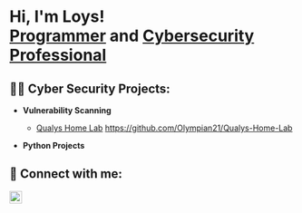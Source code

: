 <h1>Hi, I'm Loys! <br/><a href="https://github.com/Olympian21">Programmer</a> and <a href="https://www.linkedin.com/in/loys-parker-a566a6261/">Cybersecurity Professional</a></h1>

<h2>👨‍💻 Cyber Security Projects:</h2>

- <b>Vulnerability Scanning </b>
  - [Qualys Home Lab](https://github.com/joshmadakor1/Algorithms-Practice) https://github.com/Olympian21/Qualys-Home-Lab

- <b>Python Projects</b>




<h2> 🤳 Connect with me:</h2>


[<img align="left" alt="JoshMadakor | LinkedIn" width="22px" src="https://cdn.jsdelivr.net/npm/simple-icons@v3/icons/linkedin.svg" />][linkedin]



[linkedin]: https://linkedin.com/in/loys-parker-a566a6261/

<!--
**joshmadakor1/joshmadakor1** is a ✨ _special_ ✨ repository because its `README.md` (this file) appears on your GitHub profile.

Here are some ideas to get you started:

- 🔭 I’m currently working on ...
- 🌱 I’m currently learning ...
- 👯 I’m looking to collaborate on ...
- 🤔 I’m looking for help with ...
- 💬 Ask me about ...
- 📫 How to reach me: ...
- 😄 Pronouns: ...
- ⚡ Fun fact: ...
-->
